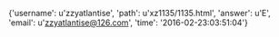 {'username': u'zzyatlantise', 'path': u'xz1135/1135.html', 'answer': u'E', 'email': u'zzyatlantise@126.com', 'time': '2016-02-23:03:51:04'}